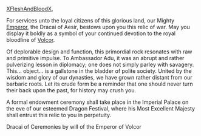 [XFleshAndBloodX](https://twitter.com/XFleshAndBloodX?s=20&t=5F5OmP9cCRZGaeAAiBy42A),

For services unto the loyal citizens of this glorious land, our Mighty [Emperor](../heroes-of-rathe/emperor-about.md), the Dracai of Aesir, bestows upon you this relic of war. May you display it boldly as a symbol of your continued devotion to the royal bloodline of [Volcor](../world-of-rathe/volcor/volcor.md).

Of deplorable design and function, this primordial rock resonates with raw and primitive impulse. To Ambassador Adu, it was an abrupt and rather pulverizing lesson in diplomacy; one does not simply parley with savagery. This... object... is a gallstone in the bladder of polite society. United by the wisdom and glory of our dynasties, we have grown rather distant from our barbaric roots. Let its crude form be a reminder that one should never turn their back upon the past, for history may crush you.

A formal endowment ceremony shall take place in the Imperial Palace on the eve of our esteemed Dragon Festival, where his Most Excellent Majesty shall entrust this relic to you in perpetuity.

Dracai of Ceremonies by will of the Emperor of Volcor
